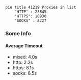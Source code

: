 
```mermaid
pie title 41219 Proxies in list
    "HTTP" : 28845
    "HTTPS": 10930
    "SOCKS" : 8727
```

### Some Info
#### Average Timeout

- mixed: 4.0s
- http: 2.2s
- https: 8.1s
- socks: 6.5s